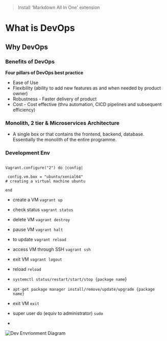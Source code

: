 > Install 'Markdown All In One' extension

# What is DevOps
## Why DevOps
### Benefits of DevOps

**Four pillars of DevOps best practice**
- Ease of Use
- Flexibility (ability to add new features as and when needed by product owner)
- Robustness - Faster delivery of product
- Cost - Cost effective (thru automation, CICD pipelines and subsequent efficiency)

### Monolith, 2 tier & Microservices Architecture
- A single box or that contains the frontend, backend, database. Essentially the monolith of the entire programme. 

### Development Env

```

Vagrant.configure("2") do |config|

 config.vm.box = "ubuntu/xenial64"
# creating a virtual machine ubuntu 

end
```

- create a VM `vagrant up`
- check status `vagrant status`
- delete VM `vagrant destroy`
- pause VM `vagrant halt`
- to update `vagrant reload`
- access VM through SSH `vagrant ssh`
- exit VM `vagrant logout`
- reload `reload`


- `systemctl status/restart/start/stop {package name`}
- `apt-get package manager install/remove/update/upgrade {package name}`
- exit VM `exit`
- super user do (equiv to administrator) `sudo`
- 
![Dev Envrionment Diagram](https://user-images.githubusercontent.com/98312982/151946623-1b12406e-1e10-401b-8478-d8c63ea2371d.png)

